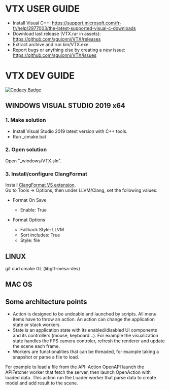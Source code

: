 # VTX USER GUIDE

-   Install Visual C++: https://support.microsoft.com/fr-fr/help/2977003/the-latest-supported-visual-c-downloads
-   Download last release (VTX.rar in assets): https://github.com/sguionni/VTX/releases
-   Extract archive and run bin/VTX.exe
-   Report bugs or anything else by creating a new issue: https://github.com/sguionni/VTX/issues



# VTX DEV GUIDE
[![Codacy Badge](https://api.codacy.com/project/badge/Grade/25aeed2cf0e54f45b39496354738bfc4)](https://www.codacy.com?utm_source=github.com&amp;utm_medium=referral&amp;utm_content=sguionni/VTX&amp;utm_campaign=Badge_Grade)

## WINDOWS VISUAL STUDIO 2019 x64

### 1. Make solution
-   Install Visual Studio 2019 latest version with C++ tools.  
-   Run _cmake.bat

### 2. Open solution
Open "_windows/VTX.sln".
### 3. Install/configure ClangFormat
Install [ClangFormat VS extension](https://marketplace.visualstudio.com/items?itemName=LLVMExtensions.ClangFormat).  
Go to Tools -> Options, then under LLVM/Clang, set the following values:
-   Format On Save
    -   Enable: True

-   Format Options
    -   Fallback Style: LLVM
    -   Sort includes: True
    -   Style: file

## LINUX

git curl cmake GL (libgl1-mesa-dev)

## MAC OS

## Some architecture points
- Action is designed to be undoable and launched by scripts. All menu items have to throw an action. An action can change the application state or stack workers.
- State is an application state with its enabled/disabled UI components and its controllers (mouse, keyboard...). For example the visualization state handles the FPS camera controler, refresh the renderer and update the scene each frame.
- Workers are functionalities that can be threaded, for example taking a snapshot or parse a file to load.

For example to load a file from the API:
Action OpenAPI launch the APIFetcher worker that fetch the server, then launch OpenAction with loaded data. This action run the Loader worker that parse data to create model and add result to the scene.